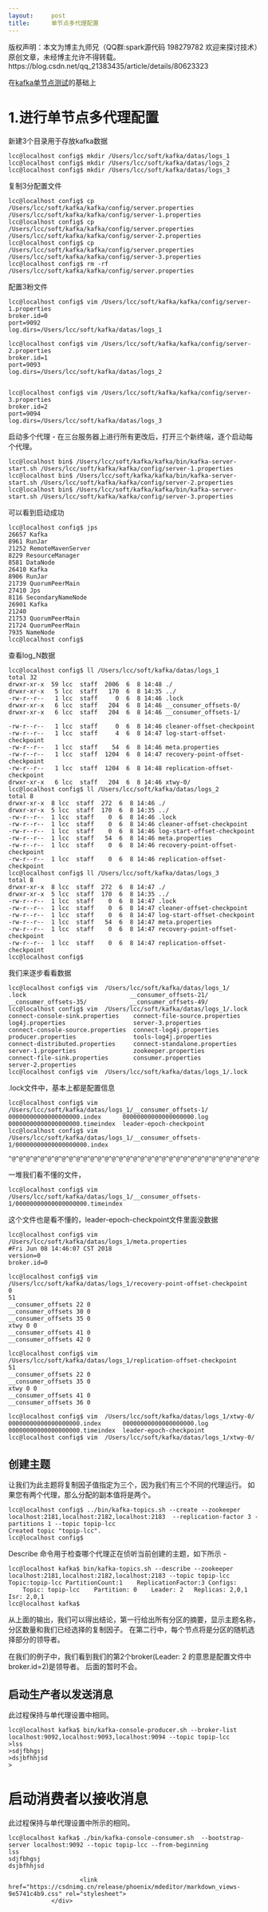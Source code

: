 ```yaml
---
layout:     post
title:      单节点多代理配置
---
```

<div id="article_content" class="article_content clearfix csdn-tracking-statistics" data-pid="blog" data-mod="popu_307" data-dsm="post">
								<div class="article-copyright">
					版权声明：本文为博主九师兄（QQ群:spark源代码 198279782 欢迎来探讨技术）原创文章，未经博主允许不得转载。					https://blog.csdn.net/qq_21383435/article/details/80623323				</div>
								            <div id="content_views" class="markdown_views prism-atom-one-light">
							<!-- flowchart 箭头图标 勿删 -->
							<svg xmlns="http://www.w3.org/2000/svg" style="display: none;"><path stroke-linecap="round" d="M5,0 0,2.5 5,5z" id="raphael-marker-block" style="-webkit-tap-highlight-color: rgba(0, 0, 0, 0);"></path></svg>
							<p>在<a href="https://blog.csdn.net/qq_21383435/article/details/80590315" rel="nofollow">kafka单节点测试</a>的基础上</p>



<h1 id="1进行单节点多代理配置">1.进行单节点多代理配置</h1>

<p>新建3个目录用于存放kafka数据</p>



<pre class="prettyprint"><code class=" hljs ruby">lcc<span class="hljs-variable">@localhost</span> config<span class="hljs-variable">$ </span>mkdir /<span class="hljs-constant">Users</span>/lcc/soft/kafka/datas/logs_1
lcc<span class="hljs-variable">@localhost</span> config<span class="hljs-variable">$ </span>mkdir /<span class="hljs-constant">Users</span>/lcc/soft/kafka/datas/logs_2
lcc<span class="hljs-variable">@localhost</span> config<span class="hljs-variable">$ </span>mkdir /<span class="hljs-constant">Users</span>/lcc/soft/kafka/datas/logs_3</code></pre>

<p>复制3分配置文件</p>



<pre class="prettyprint"><code class=" hljs mel">lcc<span class="hljs-variable">@localhost</span> config$ cp  /Users/lcc/<span class="hljs-keyword">soft</span>/kafka/kafka/config/server.properties /Users/lcc/<span class="hljs-keyword">soft</span>/kafka/kafka/config/server-<span class="hljs-number">1.</span>properties
lcc<span class="hljs-variable">@localhost</span> config$ cp  /Users/lcc/<span class="hljs-keyword">soft</span>/kafka/kafka/config/server.properties /Users/lcc/<span class="hljs-keyword">soft</span>/kafka/kafka/config/server-<span class="hljs-number">2.</span>properties
lcc<span class="hljs-variable">@localhost</span> config$ cp  /Users/lcc/<span class="hljs-keyword">soft</span>/kafka/kafka/config/server.properties /Users/lcc/<span class="hljs-keyword">soft</span>/kafka/kafka/config/server-<span class="hljs-number">3.</span>properties
lcc<span class="hljs-variable">@localhost</span> config$ rm -rf /Users/lcc/<span class="hljs-keyword">soft</span>/kafka/kafka/config/server.properties</code></pre>

<p>配置3粉文件</p>



<pre class="prettyprint"><code class=" hljs ruby">lcc<span class="hljs-variable">@localhost</span> config<span class="hljs-variable">$ </span>vim /<span class="hljs-constant">Users</span>/lcc/soft/kafka/kafka/config/server-<span class="hljs-number">1</span>.properties
broker.id=<span class="hljs-number">0</span>
port=<span class="hljs-number">9092</span>
log.dirs=<span class="hljs-regexp">/Users/lcc</span><span class="hljs-regexp">/soft/kafka</span><span class="hljs-regexp">/datas/logs</span>_1

lcc<span class="hljs-variable">@localhost</span> config<span class="hljs-variable">$ </span>vim /<span class="hljs-constant">Users</span>/lcc/soft/kafka/kafka/config/server-<span class="hljs-number">2</span>.properties
broker.id=<span class="hljs-number">1</span>
port=<span class="hljs-number">9093</span>
log.dirs=<span class="hljs-regexp">/Users/lcc</span><span class="hljs-regexp">/soft/kafka</span><span class="hljs-regexp">/datas/logs</span>_2


lcc<span class="hljs-variable">@localhost</span> config<span class="hljs-variable">$ </span>vim /<span class="hljs-constant">Users</span>/lcc/soft/kafka/kafka/config/server-<span class="hljs-number">3</span>.properties
broker.id=<span class="hljs-number">2</span>
port=<span class="hljs-number">9094</span>
log.dirs=<span class="hljs-regexp">/Users/lcc</span><span class="hljs-regexp">/soft/kafka</span><span class="hljs-regexp">/datas/logs</span>_3</code></pre>

<p>启动多个代理 - 在三台服务器上进行所有更改后，打开三个新终端，逐个启动每个代理。</p>



<pre class="prettyprint"><code class=" hljs mel">lcc<span class="hljs-variable">@localhost</span> bin$ /Users/lcc/<span class="hljs-keyword">soft</span>/kafka/kafka/bin/kafka-server-start.sh /Users/lcc/<span class="hljs-keyword">soft</span>/kafka/kafka/config/server-<span class="hljs-number">1.</span>properties
lcc<span class="hljs-variable">@localhost</span> bin$ /Users/lcc/<span class="hljs-keyword">soft</span>/kafka/kafka/bin/kafka-server-start.sh /Users/lcc/<span class="hljs-keyword">soft</span>/kafka/kafka/config/server-<span class="hljs-number">2.</span>properties
lcc<span class="hljs-variable">@localhost</span> bin$ /Users/lcc/<span class="hljs-keyword">soft</span>/kafka/kafka/bin/kafka-server-start.sh /Users/lcc/<span class="hljs-keyword">soft</span>/kafka/kafka/config/server-<span class="hljs-number">3.</span>properties</code></pre>

<p>可以看到启动成功</p>



<pre class="prettyprint"><code class=" hljs ruby">lcc<span class="hljs-variable">@localhost</span> config<span class="hljs-variable">$ </span>jps
<span class="hljs-number">26657</span> <span class="hljs-constant">Kafka</span>
<span class="hljs-number">8961</span> <span class="hljs-constant">RunJar</span>
<span class="hljs-number">21252</span> <span class="hljs-constant">RemoteMavenServer</span>
<span class="hljs-number">8229</span> <span class="hljs-constant">ResourceManager</span>
<span class="hljs-number">8581</span> <span class="hljs-constant">DataNode</span>
<span class="hljs-number">26410</span> <span class="hljs-constant">Kafka</span>
<span class="hljs-number">8906</span> <span class="hljs-constant">RunJar</span>
<span class="hljs-number">21739</span> <span class="hljs-constant">QuorumPeerMain</span>
<span class="hljs-number">27410</span> <span class="hljs-constant">Jps</span>
<span class="hljs-number">8116</span> <span class="hljs-constant">SecondaryNameNode</span>
<span class="hljs-number">26901</span> <span class="hljs-constant">Kafka</span>
<span class="hljs-number">21240</span>
<span class="hljs-number">21753</span> <span class="hljs-constant">QuorumPeerMain</span>
<span class="hljs-number">21724</span> <span class="hljs-constant">QuorumPeerMain</span>
<span class="hljs-number">7935</span> <span class="hljs-constant">NameNode</span>
lcc<span class="hljs-variable">@localhost</span> config$</code></pre>

<p>查看log_N数据</p>

<pre class="prettyprint"><code class=" hljs lasso">lcc@localhost config$ ll /Users/lcc/soft/kafka/datas/logs_1
total <span class="hljs-number">32</span>
drwxr<span class="hljs-attribute">-xr</span><span class="hljs-attribute">-x</span>  <span class="hljs-number">59</span> lcc  staff  <span class="hljs-number">2006</span>  <span class="hljs-number">6</span>  <span class="hljs-number">8</span> <span class="hljs-number">14</span>:<span class="hljs-number">48</span> <span class="hljs-built_in">.</span><span class="hljs-subst">/</span>
drwxr<span class="hljs-attribute">-xr</span><span class="hljs-attribute">-x</span>   <span class="hljs-number">5</span> lcc  staff   <span class="hljs-number">170</span>  <span class="hljs-number">6</span>  <span class="hljs-number">8</span> <span class="hljs-number">14</span>:<span class="hljs-number">35</span> <span class="hljs-built_in">..</span><span class="hljs-subst">/</span>
<span class="hljs-attribute">-rw</span><span class="hljs-attribute">-r</span><span class="hljs-subst">--</span>r<span class="hljs-subst">--</span>   <span class="hljs-number">1</span> lcc  staff     <span class="hljs-number">0</span>  <span class="hljs-number">6</span>  <span class="hljs-number">8</span> <span class="hljs-number">14</span>:<span class="hljs-number">46</span> <span class="hljs-built_in">.</span>lock
drwxr<span class="hljs-attribute">-xr</span><span class="hljs-attribute">-x</span>   <span class="hljs-number">6</span> lcc  staff   <span class="hljs-number">204</span>  <span class="hljs-number">6</span>  <span class="hljs-number">8</span> <span class="hljs-number">14</span>:<span class="hljs-number">46</span> __consumer_offsets<span class="hljs-subst">-</span><span class="hljs-number">0</span><span class="hljs-subst">/</span>
drwxr<span class="hljs-attribute">-xr</span><span class="hljs-attribute">-x</span>   <span class="hljs-number">6</span> lcc  staff   <span class="hljs-number">204</span>  <span class="hljs-number">6</span>  <span class="hljs-number">8</span> <span class="hljs-number">14</span>:<span class="hljs-number">46</span> __consumer_offsets<span class="hljs-subst">-</span><span class="hljs-number">1</span><span class="hljs-subst">/</span>

<span class="hljs-attribute">-rw</span><span class="hljs-attribute">-r</span><span class="hljs-subst">--</span>r<span class="hljs-subst">--</span>   <span class="hljs-number">1</span> lcc  staff     <span class="hljs-number">0</span>  <span class="hljs-number">6</span>  <span class="hljs-number">8</span> <span class="hljs-number">14</span>:<span class="hljs-number">46</span> cleaner<span class="hljs-attribute">-offset</span><span class="hljs-attribute">-checkpoint</span>
<span class="hljs-attribute">-rw</span><span class="hljs-attribute">-r</span><span class="hljs-subst">--</span>r<span class="hljs-subst">--</span>   <span class="hljs-number">1</span> lcc  staff     <span class="hljs-number">4</span>  <span class="hljs-number">6</span>  <span class="hljs-number">8</span> <span class="hljs-number">14</span>:<span class="hljs-number">47</span> <span class="hljs-keyword">log</span><span class="hljs-attribute">-start</span><span class="hljs-attribute">-offset</span><span class="hljs-attribute">-checkpoint</span>
<span class="hljs-attribute">-rw</span><span class="hljs-attribute">-r</span><span class="hljs-subst">--</span>r<span class="hljs-subst">--</span>   <span class="hljs-number">1</span> lcc  staff    <span class="hljs-number">54</span>  <span class="hljs-number">6</span>  <span class="hljs-number">8</span> <span class="hljs-number">14</span>:<span class="hljs-number">46</span> meta<span class="hljs-built_in">.</span>properties
<span class="hljs-attribute">-rw</span><span class="hljs-attribute">-r</span><span class="hljs-subst">--</span>r<span class="hljs-subst">--</span>   <span class="hljs-number">1</span> lcc  staff  <span class="hljs-number">1204</span>  <span class="hljs-number">6</span>  <span class="hljs-number">8</span> <span class="hljs-number">14</span>:<span class="hljs-number">47</span> recovery<span class="hljs-attribute">-point</span><span class="hljs-attribute">-offset</span><span class="hljs-attribute">-checkpoint</span>
<span class="hljs-attribute">-rw</span><span class="hljs-attribute">-r</span><span class="hljs-subst">--</span>r<span class="hljs-subst">--</span>   <span class="hljs-number">1</span> lcc  staff  <span class="hljs-number">1204</span>  <span class="hljs-number">6</span>  <span class="hljs-number">8</span> <span class="hljs-number">14</span>:<span class="hljs-number">48</span> replication<span class="hljs-attribute">-offset</span><span class="hljs-attribute">-checkpoint</span>
drwxr<span class="hljs-attribute">-xr</span><span class="hljs-attribute">-x</span>   <span class="hljs-number">6</span> lcc  staff   <span class="hljs-number">204</span>  <span class="hljs-number">6</span>  <span class="hljs-number">8</span> <span class="hljs-number">14</span>:<span class="hljs-number">46</span> xtwy<span class="hljs-subst">-</span><span class="hljs-number">0</span><span class="hljs-subst">/</span>
lcc@localhost config$ ll /Users/lcc/soft/kafka/datas/logs_2
total <span class="hljs-number">8</span>
drwxr<span class="hljs-attribute">-xr</span><span class="hljs-attribute">-x</span>  <span class="hljs-number">8</span> lcc  staff  <span class="hljs-number">272</span>  <span class="hljs-number">6</span>  <span class="hljs-number">8</span> <span class="hljs-number">14</span>:<span class="hljs-number">46</span> <span class="hljs-built_in">.</span><span class="hljs-subst">/</span>
drwxr<span class="hljs-attribute">-xr</span><span class="hljs-attribute">-x</span>  <span class="hljs-number">5</span> lcc  staff  <span class="hljs-number">170</span>  <span class="hljs-number">6</span>  <span class="hljs-number">8</span> <span class="hljs-number">14</span>:<span class="hljs-number">35</span> <span class="hljs-built_in">..</span><span class="hljs-subst">/</span>
<span class="hljs-attribute">-rw</span><span class="hljs-attribute">-r</span><span class="hljs-subst">--</span>r<span class="hljs-subst">--</span>  <span class="hljs-number">1</span> lcc  staff    <span class="hljs-number">0</span>  <span class="hljs-number">6</span>  <span class="hljs-number">8</span> <span class="hljs-number">14</span>:<span class="hljs-number">46</span> <span class="hljs-built_in">.</span>lock
<span class="hljs-attribute">-rw</span><span class="hljs-attribute">-r</span><span class="hljs-subst">--</span>r<span class="hljs-subst">--</span>  <span class="hljs-number">1</span> lcc  staff    <span class="hljs-number">0</span>  <span class="hljs-number">6</span>  <span class="hljs-number">8</span> <span class="hljs-number">14</span>:<span class="hljs-number">46</span> cleaner<span class="hljs-attribute">-offset</span><span class="hljs-attribute">-checkpoint</span>
<span class="hljs-attribute">-rw</span><span class="hljs-attribute">-r</span><span class="hljs-subst">--</span>r<span class="hljs-subst">--</span>  <span class="hljs-number">1</span> lcc  staff    <span class="hljs-number">0</span>  <span class="hljs-number">6</span>  <span class="hljs-number">8</span> <span class="hljs-number">14</span>:<span class="hljs-number">46</span> <span class="hljs-keyword">log</span><span class="hljs-attribute">-start</span><span class="hljs-attribute">-offset</span><span class="hljs-attribute">-checkpoint</span>
<span class="hljs-attribute">-rw</span><span class="hljs-attribute">-r</span><span class="hljs-subst">--</span>r<span class="hljs-subst">--</span>  <span class="hljs-number">1</span> lcc  staff   <span class="hljs-number">54</span>  <span class="hljs-number">6</span>  <span class="hljs-number">8</span> <span class="hljs-number">14</span>:<span class="hljs-number">46</span> meta<span class="hljs-built_in">.</span>properties
<span class="hljs-attribute">-rw</span><span class="hljs-attribute">-r</span><span class="hljs-subst">--</span>r<span class="hljs-subst">--</span>  <span class="hljs-number">1</span> lcc  staff    <span class="hljs-number">0</span>  <span class="hljs-number">6</span>  <span class="hljs-number">8</span> <span class="hljs-number">14</span>:<span class="hljs-number">46</span> recovery<span class="hljs-attribute">-point</span><span class="hljs-attribute">-offset</span><span class="hljs-attribute">-checkpoint</span>
<span class="hljs-attribute">-rw</span><span class="hljs-attribute">-r</span><span class="hljs-subst">--</span>r<span class="hljs-subst">--</span>  <span class="hljs-number">1</span> lcc  staff    <span class="hljs-number">0</span>  <span class="hljs-number">6</span>  <span class="hljs-number">8</span> <span class="hljs-number">14</span>:<span class="hljs-number">46</span> replication<span class="hljs-attribute">-offset</span><span class="hljs-attribute">-checkpoint</span>
lcc@localhost config$ ll /Users/lcc/soft/kafka/datas/logs_3
total <span class="hljs-number">8</span>
drwxr<span class="hljs-attribute">-xr</span><span class="hljs-attribute">-x</span>  <span class="hljs-number">8</span> lcc  staff  <span class="hljs-number">272</span>  <span class="hljs-number">6</span>  <span class="hljs-number">8</span> <span class="hljs-number">14</span>:<span class="hljs-number">47</span> <span class="hljs-built_in">.</span><span class="hljs-subst">/</span>
drwxr<span class="hljs-attribute">-xr</span><span class="hljs-attribute">-x</span>  <span class="hljs-number">5</span> lcc  staff  <span class="hljs-number">170</span>  <span class="hljs-number">6</span>  <span class="hljs-number">8</span> <span class="hljs-number">14</span>:<span class="hljs-number">35</span> <span class="hljs-built_in">..</span><span class="hljs-subst">/</span>
<span class="hljs-attribute">-rw</span><span class="hljs-attribute">-r</span><span class="hljs-subst">--</span>r<span class="hljs-subst">--</span>  <span class="hljs-number">1</span> lcc  staff    <span class="hljs-number">0</span>  <span class="hljs-number">6</span>  <span class="hljs-number">8</span> <span class="hljs-number">14</span>:<span class="hljs-number">47</span> <span class="hljs-built_in">.</span>lock
<span class="hljs-attribute">-rw</span><span class="hljs-attribute">-r</span><span class="hljs-subst">--</span>r<span class="hljs-subst">--</span>  <span class="hljs-number">1</span> lcc  staff    <span class="hljs-number">0</span>  <span class="hljs-number">6</span>  <span class="hljs-number">8</span> <span class="hljs-number">14</span>:<span class="hljs-number">47</span> cleaner<span class="hljs-attribute">-offset</span><span class="hljs-attribute">-checkpoint</span>
<span class="hljs-attribute">-rw</span><span class="hljs-attribute">-r</span><span class="hljs-subst">--</span>r<span class="hljs-subst">--</span>  <span class="hljs-number">1</span> lcc  staff    <span class="hljs-number">0</span>  <span class="hljs-number">6</span>  <span class="hljs-number">8</span> <span class="hljs-number">14</span>:<span class="hljs-number">47</span> <span class="hljs-keyword">log</span><span class="hljs-attribute">-start</span><span class="hljs-attribute">-offset</span><span class="hljs-attribute">-checkpoint</span>
<span class="hljs-attribute">-rw</span><span class="hljs-attribute">-r</span><span class="hljs-subst">--</span>r<span class="hljs-subst">--</span>  <span class="hljs-number">1</span> lcc  staff   <span class="hljs-number">54</span>  <span class="hljs-number">6</span>  <span class="hljs-number">8</span> <span class="hljs-number">14</span>:<span class="hljs-number">47</span> meta<span class="hljs-built_in">.</span>properties
<span class="hljs-attribute">-rw</span><span class="hljs-attribute">-r</span><span class="hljs-subst">--</span>r<span class="hljs-subst">--</span>  <span class="hljs-number">1</span> lcc  staff    <span class="hljs-number">0</span>  <span class="hljs-number">6</span>  <span class="hljs-number">8</span> <span class="hljs-number">14</span>:<span class="hljs-number">47</span> recovery<span class="hljs-attribute">-point</span><span class="hljs-attribute">-offset</span><span class="hljs-attribute">-checkpoint</span>
<span class="hljs-attribute">-rw</span><span class="hljs-attribute">-r</span><span class="hljs-subst">--</span>r<span class="hljs-subst">--</span>  <span class="hljs-number">1</span> lcc  staff    <span class="hljs-number">0</span>  <span class="hljs-number">6</span>  <span class="hljs-number">8</span> <span class="hljs-number">14</span>:<span class="hljs-number">47</span> replication<span class="hljs-attribute">-offset</span><span class="hljs-attribute">-checkpoint</span>
lcc@localhost config$</code></pre>

<p>我们来逐步看看数据</p>

<pre class="prettyprint"><code class=" hljs avrasm">lcc@localhost config$ vim  /Users/lcc/soft/kafka/datas/logs_1/
<span class="hljs-preprocessor">.lock</span>                             __consumer_offsets-<span class="hljs-number">21</span>/            __consumer_offsets-<span class="hljs-number">35</span>/            __consumer_offsets-<span class="hljs-number">49</span>/
lcc@localhost config$ vim  /Users/lcc/soft/kafka/datas/logs_1/<span class="hljs-preprocessor">.lock</span>
connect-console-sink<span class="hljs-preprocessor">.properties</span>    connect-file-source<span class="hljs-preprocessor">.properties</span>     log4j<span class="hljs-preprocessor">.properties</span>                   server-<span class="hljs-number">3.</span>properties
connect-console-source<span class="hljs-preprocessor">.properties</span>  connect-log4j<span class="hljs-preprocessor">.properties</span>           producer<span class="hljs-preprocessor">.properties</span>                tools-log4j<span class="hljs-preprocessor">.properties</span>
connect-distributed<span class="hljs-preprocessor">.properties</span>     connect-standalone<span class="hljs-preprocessor">.properties</span>      server-<span class="hljs-number">1.</span>properties                zookeeper<span class="hljs-preprocessor">.properties</span>
connect-file-sink<span class="hljs-preprocessor">.properties</span>       consumer<span class="hljs-preprocessor">.properties</span>                server-<span class="hljs-number">2.</span>properties
lcc@localhost config$ vim  /Users/lcc/soft/kafka/datas/logs_1/<span class="hljs-preprocessor">.lock</span></code></pre>

<p>.lock文件中，基本上都是配置信息</p>

<pre class="prettyprint"><code class=" hljs mel">lcc<span class="hljs-variable">@localhost</span> config$ vim  /Users/lcc/<span class="hljs-keyword">soft</span>/kafka/datas/logs_1/__consumer_offsets-<span class="hljs-number">1</span>/
<span class="hljs-number">00000000000000000000.</span>index      <span class="hljs-number">00000000000000000000.</span><span class="hljs-keyword">log</span>        <span class="hljs-number">00000000000000000000.</span>timeindex  leader-epoch-checkpoint
lcc<span class="hljs-variable">@localhost</span> config$ vim  /Users/lcc/<span class="hljs-keyword">soft</span>/kafka/datas/logs_1/__consumer_offsets-<span class="hljs-number">1</span>/<span class="hljs-number">00000000000000000000.</span>index

^<span class="hljs-variable">@^</span><span class="hljs-variable">@^</span><span class="hljs-variable">@^</span><span class="hljs-variable">@^</span><span class="hljs-variable">@^</span><span class="hljs-variable">@^</span><span class="hljs-variable">@^</span><span class="hljs-variable">@^</span><span class="hljs-variable">@^</span><span class="hljs-variable">@^</span><span class="hljs-variable">@^</span><span class="hljs-variable">@^</span><span class="hljs-variable">@^</span><span class="hljs-variable">@^</span><span class="hljs-variable">@^</span><span class="hljs-variable">@^</span><span class="hljs-variable">@^</span><span class="hljs-variable">@^</span><span class="hljs-variable">@^</span><span class="hljs-variable">@^</span><span class="hljs-variable">@^</span><span class="hljs-variable">@^</span><span class="hljs-variable">@^</span><span class="hljs-variable">@^</span><span class="hljs-variable">@^</span><span class="hljs-variable">@^</span><span class="hljs-variable">@^</span><span class="hljs-variable">@^</span><span class="hljs-variable">@^</span><span class="hljs-variable">@^</span><span class="hljs-variable">@^</span><span class="hljs-variable">@^</span><span class="hljs-variable">@^</span><span class="hljs-variable">@^</span><span class="hljs-variable">@^</span><span class="hljs-variable">@^</span><span class="hljs-variable">@^</span><span class="hljs-variable">@^</span><span class="hljs-variable">@^</span><span class="hljs-variable">@^</span><span class="hljs-variable">@^</span><span class="hljs-variable">@^</span><span class="hljs-variable">@^</span><span class="hljs-variable">@^</span><span class="hljs-variable">@^</span><span class="hljs-variable">@^</span><span class="hljs-variable">@^</span><span class="hljs-variable">@^</span><span class="hljs-variable">@^</span><span class="hljs-variable">@^</span><span class="hljs-variable">@^</span><span class="hljs-variable">@^</span><span class="hljs-variable">@^</span><span class="hljs-variable">@^</span><span class="hljs-variable">@^</span><span class="hljs-variable">@^</span><span class="hljs-variable">@^</span><span class="hljs-variable">@^</span><span class="hljs-variable">@^</span><span class="hljs-variable">@^</span><span class="hljs-variable">@^</span><span class="hljs-variable">@^</span><span class="hljs-variable">@^</span><span class="hljs-variable">@^</span><span class="hljs-variable">@^</span><span class="hljs-variable">@^</span><span class="hljs-variable">@^</span><span class="hljs-variable">@^</span><span class="hljs-variable">@^</span><span class="hljs-variable">@^</span><span class="hljs-variable">@^</span><span class="hljs-variable">@^</span><span class="hljs-variable">@^</span><span class="hljs-variable">@^</span><span class="hljs-variable">@^</span><span class="hljs-variable">@^</span><span class="hljs-variable">@^</span><span class="hljs-variable">@^</span><span class="hljs-variable">@^</span><span class="hljs-variable">@^</span><span class="hljs-variable">@^</span><span class="hljs-variable">@^</span><span class="hljs-variable">@^</span><span class="hljs-variable">@^</span><span class="hljs-variable">@^</span><span class="hljs-variable">@^</span><span class="hljs-variable">@^</span><span class="hljs-variable">@^</span><span class="hljs-variable">@^</span><span class="hljs-variable">@^</span><span class="hljs-variable">@^</span><span class="hljs-variable">@^</span><span class="hljs-variable">@^</span><span class="hljs-variable">@^</span><span class="hljs-variable">@^</span><span class="hljs-variable">@^</span><span class="hljs-variable">@^</span><span class="hljs-variable">@^</span><span class="hljs-variable">@^</span><span class="hljs-variable">@^</span><span class="hljs-variable">@^</span><span class="hljs-variable">@^</span><span class="hljs-variable">@^</span><span class="hljs-variable">@^</span><span class="hljs-variable">@^</span><span class="hljs-variable">@^</span><span class="hljs-variable">@^</span><span class="hljs-variable">@^</span><span class="hljs-variable">@^</span><span class="hljs-variable">@^</span><span class="hljs-variable">@^</span><span class="hljs-variable">@^</span><span class="hljs-variable">@^</span><span class="hljs-variable">@^</span><span class="hljs-variable">@^</span><span class="hljs-variable">@^</span><span class="hljs-variable">@^</span><span class="hljs-variable">@^</span><span class="hljs-variable">@^</span><span class="hljs-variable">@^</span><span class="hljs-variable">@^</span><span class="hljs-variable">@^</span><span class="hljs-variable">@^</span><span class="hljs-variable">@^</span><span class="hljs-variable">@^</span><span class="hljs-variable">@^</span><span class="hljs-variable">@^</span><span class="hljs-variable">@^</span><span class="hljs-variable">@^</span><span class="hljs-variable">@^</span><span class="hljs-variable">@^</span><span class="hljs-variable">@^</span><span class="hljs-variable">@^</span><span class="hljs-variable">@^</span><span class="hljs-variable">@^</span><span class="hljs-variable">@^</span><span class="hljs-variable">@^</span><span class="hljs-variable">@^</span><span class="hljs-variable">@^</span><span class="hljs-variable">@^</span><span class="hljs-variable">@^</span><span class="hljs-variable">@^</span><span class="hljs-variable">@^</span><span class="hljs-variable">@^</span><span class="hljs-variable">@^</span><span class="hljs-variable">@^</span><span class="hljs-variable">@^</span><span class="hljs-variable">@^</span><span class="hljs-variable">@^</span><span class="hljs-variable">@^</span><span class="hljs-variable">@^</span><span class="hljs-variable">@^</span><span class="hljs-variable">@^</span><span class="hljs-variable">@^</span><span class="hljs-variable">@^</span><span class="hljs-variable">@^</span><span class="hljs-variable">@^</span><span class="hljs-variable">@^</span><span class="hljs-variable">@^</span><span class="hljs-variable">@^</span><span class="hljs-variable">@^</span><span class="hljs-variable">@^</span><span class="hljs-variable">@^</span><span class="hljs-variable">@^</span><span class="hljs-variable">@^</span><span class="hljs-variable">@^</span><span class="hljs-variable">@^</span><span class="hljs-variable">@^</span><span class="hljs-variable">@^</span><span class="hljs-variable">@^</span><span class="hljs-variable">@^</span><span class="hljs-variable">@^</span><span class="hljs-variable">@^</span><span class="hljs-variable">@^</span><span class="hljs-variable">@^</span><span class="hljs-variable">@^</span><span class="hljs-variable">@^</span><span class="hljs-variable">@^</span><span class="hljs-variable">@^</span><span class="hljs-variable">@^</span><span class="hljs-variable">@^</span>@</code></pre>

<p>一堆我们看不懂的文件，</p>



<pre class="prettyprint"><code class=" hljs ruby">lcc<span class="hljs-variable">@localhost</span> config<span class="hljs-variable">$ </span>vim  /<span class="hljs-constant">Users</span>/lcc/soft/kafka/datas/logs_1/__consumer_offsets-<span class="hljs-number">1</span>/<span class="hljs-number">00000000000000000000</span>.timeindex</code></pre>

<p>这个文件也是看不懂的，leader-epoch-checkpoint文件里面没数据</p>



<pre class="prettyprint"><code class=" hljs ruby">lcc<span class="hljs-variable">@localhost</span> config<span class="hljs-variable">$ </span>vim  /<span class="hljs-constant">Users</span>/lcc/soft/kafka/datas/logs_1/meta.properties
<span class="hljs-comment">#Fri Jun 08 14:46:07 CST 2018</span>
version=<span class="hljs-number">0</span>
broker.id=<span class="hljs-number">0</span></code></pre>



<pre class="prettyprint"><code class=" hljs lasso">lcc@localhost config$ vim  /Users/lcc/soft/kafka/datas/logs_1/recovery<span class="hljs-attribute">-point</span><span class="hljs-attribute">-offset</span><span class="hljs-attribute">-checkpoint</span>
<span class="hljs-number">0</span>
<span class="hljs-number">51</span>
__consumer_offsets <span class="hljs-number">22</span> <span class="hljs-number">0</span>
__consumer_offsets <span class="hljs-number">30</span> <span class="hljs-number">0</span>
__consumer_offsets <span class="hljs-number">35</span> <span class="hljs-number">0</span>
xtwy <span class="hljs-number">0</span> <span class="hljs-number">0</span>
__consumer_offsets <span class="hljs-number">41</span> <span class="hljs-number">0</span>
__consumer_offsets <span class="hljs-number">42</span> <span class="hljs-number">0</span></code></pre>

<pre class="prettyprint"><code class=" hljs ruby">lcc<span class="hljs-variable">@localhost</span> config<span class="hljs-variable">$ </span>vim  /<span class="hljs-constant">Users</span>/lcc/soft/kafka/datas/logs_1/replication-offset-checkpoint
<span class="hljs-number">51</span>
__consumer_offsets <span class="hljs-number">22</span> <span class="hljs-number">0</span>
__consumer_offsets <span class="hljs-number">35</span> <span class="hljs-number">0</span>
xtwy <span class="hljs-number">0</span> <span class="hljs-number">0</span>
__consumer_offsets <span class="hljs-number">41</span> <span class="hljs-number">0</span>
__consumer_offsets <span class="hljs-number">36</span> <span class="hljs-number">0</span></code></pre>

<pre class="prettyprint"><code class=" hljs mel">lcc<span class="hljs-variable">@localhost</span> config$ vim  /Users/lcc/<span class="hljs-keyword">soft</span>/kafka/datas/logs_1/xtwy-<span class="hljs-number">0</span>/
<span class="hljs-number">00000000000000000000.</span>index      <span class="hljs-number">00000000000000000000.</span><span class="hljs-keyword">log</span>        <span class="hljs-number">00000000000000000000.</span>timeindex  leader-epoch-checkpoint
lcc<span class="hljs-variable">@localhost</span> config$ vim  /Users/lcc/<span class="hljs-keyword">soft</span>/kafka/datas/logs_1/xtwy-<span class="hljs-number">0</span>/</code></pre>



<h2 id="创建主题">创建主题</h2>

<p>让我们为此主题将复制因子值指定为三个，因为我们有三个不同的代理运行。 如果您有两个代理，那么分配的副本值将是两个。</p>

<pre class="prettyprint"><code class=" hljs lasso">lcc@localhost config$ <span class="hljs-built_in">..</span>/bin/kafka<span class="hljs-attribute">-topics</span><span class="hljs-built_in">.</span>sh <span class="hljs-subst">--</span>create <span class="hljs-subst">--</span>zookeeper localhost:<span class="hljs-number">2181</span>,localhost:<span class="hljs-number">2182</span>,localhost:<span class="hljs-number">2183</span>  <span class="hljs-subst">--</span>replication<span class="hljs-attribute">-factor</span> <span class="hljs-number">3</span> <span class="hljs-attribute">-partitions</span> <span class="hljs-number">1</span> <span class="hljs-subst">--</span>topic topip<span class="hljs-attribute">-lcc</span>
Created topic <span class="hljs-string">"topip-lcc"</span><span class="hljs-built_in">.</span>
lcc@localhost config$</code></pre>

<p>Describe 命令用于检查哪个代理正在侦听当前创建的主题，如下所示 -</p>



<pre class="prettyprint"><code class=" hljs ruby">lcc<span class="hljs-variable">@localhost</span> kafka<span class="hljs-variable">$ </span>bin/kafka-topics.sh --describe --zookeeper  <span class="hljs-symbol">localhost:</span><span class="hljs-number">2181</span>,<span class="hljs-symbol">localhost:</span><span class="hljs-number">2182</span>,<span class="hljs-symbol">localhost:</span><span class="hljs-number">2183</span> --topic topip-lcc
<span class="hljs-constant">Topic</span><span class="hljs-symbol">:topip-lcc</span> <span class="hljs-constant">PartitionCount</span><span class="hljs-symbol">:</span><span class="hljs-number">1</span>    <span class="hljs-constant">ReplicationFactor</span><span class="hljs-symbol">:</span><span class="hljs-number">3</span> <span class="hljs-constant">Configs</span><span class="hljs-symbol">:</span>
    <span class="hljs-constant">Topic</span><span class="hljs-symbol">:</span> topip-lcc    <span class="hljs-constant">Partition</span><span class="hljs-symbol">:</span> <span class="hljs-number">0</span>    <span class="hljs-constant">Leader</span><span class="hljs-symbol">:</span> <span class="hljs-number">2</span>   <span class="hljs-constant">Replicas</span><span class="hljs-symbol">:</span> <span class="hljs-number">2</span>,<span class="hljs-number">0</span>,<span class="hljs-number">1</span> <span class="hljs-constant">Isr</span><span class="hljs-symbol">:</span> <span class="hljs-number">2</span>,<span class="hljs-number">0</span>,<span class="hljs-number">1</span>
lcc<span class="hljs-variable">@localhost</span> kafka$</code></pre>

<p>从上面的输出，我们可以得出结论，第一行给出所有分区的摘要，显示主题名称，分区数量和我们已经选择的复制因子。 在第二行中，每个节点将是分区的随机选择部分的领导者。</p>

<p>在我们的例子中，我们看到我们的第2个broker(Leader: 2 的意思是配置文件中broker.id=2)是领导者。 后面的暂时不会。</p>



<h2 id="启动生产者以发送消息">启动生产者以发送消息</h2>

<p>此过程保持与单代理设置中相同。</p>



<pre class="prettyprint"><code class=" hljs lasso">lcc@localhost kafka$ bin/kafka<span class="hljs-attribute">-console</span><span class="hljs-attribute">-producer</span><span class="hljs-built_in">.</span>sh <span class="hljs-subst">--</span>broker<span class="hljs-attribute">-list</span> localhost:<span class="hljs-number">9092</span>,localhost:<span class="hljs-number">9093</span>,localhost:<span class="hljs-number">9094</span> <span class="hljs-subst">--</span>topic topip<span class="hljs-attribute">-lcc</span>
<span class="hljs-subst">&gt;</span>lss
<span class="hljs-subst">&gt;</span>sdjfbhgsj
<span class="hljs-subst">&gt;</span>dsjbfhhjsd
<span class="hljs-subst">&gt;</span></code></pre>

<h1 id="启动消费者以接收消息">启动消费者以接收消息</h1>

<p>此过程保持与单代理设置中所示的相同。</p>



<pre class="prettyprint"><code class=" hljs lasso">lcc@localhost kafka$ <span class="hljs-built_in">.</span>/bin/kafka<span class="hljs-attribute">-console</span><span class="hljs-attribute">-consumer</span><span class="hljs-built_in">.</span>sh  <span class="hljs-subst">--</span>bootstrap<span class="hljs-attribute">-server</span> localhost:<span class="hljs-number">9092</span> <span class="hljs-subst">--</span>topic topip<span class="hljs-attribute">-lcc</span> <span class="hljs-subst">--</span>from<span class="hljs-attribute">-beginning</span>
lss
sdjfbhgsj
dsjbfhhjsd
</code></pre>            </div>
						<link href="https://csdnimg.cn/release/phoenix/mdeditor/markdown_views-9e5741c4b9.css" rel="stylesheet">
                </div>